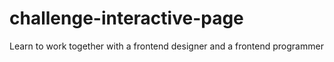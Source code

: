 # challenge-interactive-page
Learn to work together with a frontend designer and a frontend programmer
